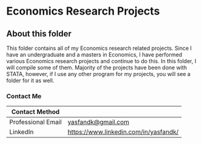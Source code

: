 # Economics Research Projects

## About this folder
This folder contains all of my Economics research related projects. Since I have an undergraduate and a masters in Economics, I have performed various Economics research projects and continue to do this. In this folder, I will compile some of them. Majority of the projects have been done with STATA, however, if I use any other program for my projects, you will see a folder for it as well.

### Contact Me
| Contact Method |  |
| --- | --- |
| Professional Email | yasfandk@gmail.com |
| LinkedIn | https://www.linkedin.com/in/yasfandk/ |

